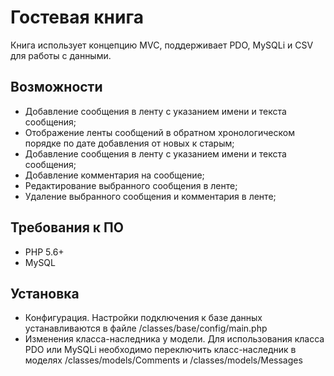 # Гостевая книга
Книга использует концепцию MVC, поддерживает PDO, MySQLi и CSV для работы с данными.
## Возможности

+ Добавление сообщения в ленту с указанием имени и текста сообщения;
+ Отображение ленты сообщений в обратном хронологическом порядке  по дате добавления от новых к старым;
+ Добавление сообщения в ленту с указанием имени и текста сообщения;
+ Добавление комментария на сообщение;
+ Редактирование выбранного сообщения в ленте;
+ Удаление выбранного сообщения и комментария в ленте;

## Требования к ПО
+ PHP 5.6+
+ MySQL


## Установка
+ Конфигурация. Настройки подключения к базе данных устанавливаются в файле /classes/base/config/main.php 
+ Изменения класса-наследника у модели. Для использования класса PDO или MySQLi необходимо переключить класс-наследник в моделях /classes/models/Comments и /classes/models/Messages
